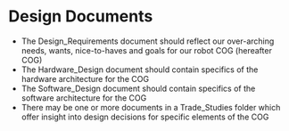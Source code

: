 Design Documents
================

- The Design_Requirements document should reflect our over-arching needs, wants, nice-to-haves and goals for our robot COG (hereafter COG)
- The Hardware_Design document should contain specifics of the hardware architecture for the COG
- The Software_Design document should contain specifics of the software architecture for the COG
- There may be one or more documents in a Trade_Studies folder which offer insight into design decisions for specific elements of the COG
